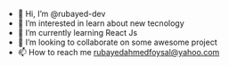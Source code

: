 - 👋 Hi, I’m @rubayed-dev
- 👀 I’m interested in learn about new tecnology
- 🌱 I’m currently learning React Js
- 💞️ I’m looking to collaborate on some awesome project
- 📫 How to reach me rubayedahmedfoysal@yahoo.com

<!---
rubayed-dev/rubayed-dev is a ✨ special ✨ repository because its `README.md` (this file) appears on your GitHub profile.
You can click the Preview link to take a look at your changes.
--->
